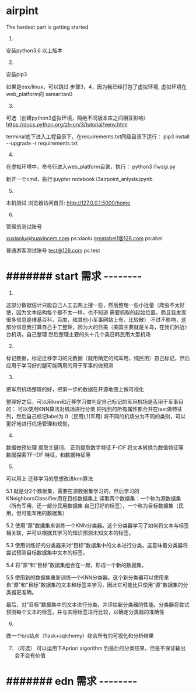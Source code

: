 # airpint
The hardest part is getting started


1.
安装python3.6 以上版本

2. 
安装pip3 

如果是osx/linux，可以跳过 步骤3，4，因为我已经打包了虚拟环境,
虚拟环境在web_platform的 samaritan0

3.
可选（创建python3虚拟环境，隔绝不同版本库之间相互影响）
https://docs.python.org/zh-cn/3/tutorial/venv.html



terminal底下进入工程目录下，在requirements.txt同级目录下运行：
pip3 install --upgrade -r requirements.txt


4.
在虚拟环境中，命令行进入web_platform目录，执行：
python3 i1wsgi.py

新开一个cmd，执行:juypter notebook i3airpoint_anlysis.ipynb


5. 
本机测试
浏览器访问首页: http://127.0.0.1:5000/home


6.
管理员测试账号

xuxiaolu@huaxincem.com	ps:xiaolu
greatabel1@126.com  ps:abel

普通游客测试账号
test@126.com  ps:test








# ####### start 需求   -------- #######

1. 
这部分数据估计只能自己人工去网上搜一些，然后整理一些小批量（爬虫不太好使，因为文本结构每个都不太一样，也不知道
需要抓取的起始位置，而且我发现很多信息是维基百科，百度，和其他小军事网站上有，比较散）
不过不影响，这部分信息我打算自己手工整理，因为大的日美（美国主要就是关岛，在我们附近）台机场，自己整理
然后整理主要的头十几个美日韩民用大型机场


2.
标记数据，标记迁移学习的元数据（就用确定的纯军用，纯民用）自己标记，然后应用于学习好的腿可能两用的用于军事的做预测

3.
把军用机场整理的好，把第一步的数据在开源地图上做可视化

整理好之后，可以用knn和迁移学习做判定自己标记的军用机场是否用于军事目的：
可以使用KNN算法对机场进行分类
把找到的所有属性都合并在text做特征列，然后自己标记label为 0（民用),1(军用)
将不同的机场分为不同的类别，可以更好地进行机场管理和规划，

4.
数据做预处理
提取关键词，
正则提取数字特征
F-IDF 将文本转换为数值特征等
数据探索TF-IDF 特征，和数据特征等

5.
可以用上
迁移学习的思想改进knn算法

5.1
就是分2个数据集，需要在源数据集学习的，然后学习的KNeighborsClassifier用在目标数据集上
读取两个数据集：一个称为源数据集（所有军用，还一部分民用数据集 自己打好的标签），一个称为目标数据集（民用，但可能军用的数据集）

5.2
使用“源”数据集来训练一个KNN分类器。这个分类器学习了如何将文本与标签相关联，并可以根据其学习的知识预测未知文本的标签。

5.3
使用训练好的分类器来对“目标”数据集中的文本进行分类。这意味着分类器将尝试预测目标数据集中文本的标签。

5.4
将“源”和“目标”数据集组合在一起，形成一个新的数据集。

5.5
使用新的数据集重新训练一个KNN分类器。这个新分类器可以使用来自“源”和“目标”数据集的文本和标签来学习，因此它可能比只使用“源”数据集的分类器更准确。

最后，对“目标”数据集中的文本进行分类，并评估新分类器的性能。分类器将尝试预测每个文本的标签，并与实际标签进行比较，以确定分类器的准确性

6.
做一个b/s站点（flask+sqlchemy）综合所有的可视化和分析结果

7. （可选）
可以运用下Apriori algorithm 到最后的分类结果，但是不保证输出会不会有价值


# ####### edn   需求   -------- #######




